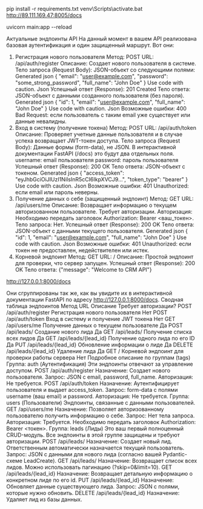 pip install -r requirements.txt
venv\Scripts\activate.bat
http://89.111.169.47:8005/docs

uvicorn main:app --reload



Актуальные эндпоинты API
На данный момент в вашем API реализована базовая аутентификация и один защищенный маршрут. Вот они:
1. Регистрация нового пользователя
Метод: POST
URL: /api/auth/register
Описание: Создает нового пользователя в системе.
Тело запроса (Request Body): JSON-объект со следующими полями:
Generated json
{
  "email": "user@example.com",
  "password": "some_strong_password",
  "full_name": "John Doe"
}
Use code with caution.
Json
Успешный ответ (Response): 201 Created
Тело ответа: JSON-объект с данными созданного пользователя (без пароля).
Generated json
{
  "id": 1,
  "email": "user@example.com",
  "full_name": "John Doe"
}
Use code with caution.
Json
Возможные ошибки:
400 Bad Request: если пользователь с таким email уже существует или данные невалидны.
2. Вход в систему (получение токена)
Метод: POST
URL: /api/auth/token
Описание: Проверяет учетные данные пользователя и в случае успеха возвращает JWT-токен доступа.
Тело запроса (Request Body): Данные формы (form-data), не JSON. В интерактивной документации FastAPI (/docs) это будут два отдельных поля.
username: email пользователя
password: пароль пользователя
Успешный ответ (Response): 200 OK
Тело ответа: JSON-объект с токеном.
Generated json
{
  "access_token": "eyJhbGciOiJIUzI1NiIsInR5cCI6IkpXVCJ9...",
  "token_type": "bearer"
}
Use code with caution.
Json
Возможные ошибки:
401 Unauthorized: если email или пароль неверны.
3. Получение данных о себе (защищенный эндпоинт)
Метод: GET
URL: /api/users/me
Описание: Возвращает информацию о текущем авторизованном пользователе. Требует авторизации.
Авторизация: Необходимо передать заголовок Authorization: Bearer <ваш_токен>.
Тело запроса: Нет.
Успешный ответ (Response): 200 OK
Тело ответа: JSON-объект с данными текущего пользователя.
Generated json
{
  "id": 1,
  "email": "user@example.com",
  "full_name": "John Doe"
}
Use code with caution.
Json
Возможные ошибки:
401 Unauthorized: если токен не предоставлен, недействителен или истек.
4. Корневой эндпоинт
Метод: GET
URL: /
Описание: Простой эндпоинт для проверки, что сервер запущен.
Успешный ответ (Response): 200 OK
Тело ответа: {"message": "Welcome to CRM API"}


http://127.0.0.1:8000/docs












Они сгруппированы так же, как вы увидите их в интерактивной документации FastAPI по адресу http://127.0.0.1:8000/docs.
Сводная таблица эндпоинтов
Метод	URL	Описание	Требует авторизации?
POST	/api/auth/register	Регистрация нового пользователя	Нет
POST	/api/auth/token	Вход в систему и получение JWT токена	Нет
GET	/api/users/me	Получение данных о текущем пользователе	Да
POST	/api/leads/	Создание нового лида	Да
GET	/api/leads/	Получение списка всех лидов	Да
GET	/api/leads/{lead_id}	Получение одного лида по его ID	Да
PUT	/api/leads/{lead_id}	Обновление информации о лиде	Да
DELETE	/api/leads/{lead_id}	Удаление лида	Да
GET	/	Корневой эндпоинт для проверки работы сервера	Нет
Подробное описание по группам (tags)
Группа: auth (Аутентификация)
Эти эндпоинты отвечают за управление доступом.
POST /api/auth/register
Назначение: Создает нового пользователя.
Запрос: JSON с email, password, full_name.
Авторизация: Не требуется.
POST /api/auth/token
Назначение: Аутентифицирует пользователя и выдает access_token.
Запрос: form-data с полями username (ваш email) и password.
Авторизация: Не требуется.
Группа: users (Пользователи)
Эндпоинты, связанные с данными пользователей.
GET /api/users/me
Назначение: Позволяет авторизованному пользователю получить информацию о себе.
Запрос: Нет тела запроса.
Авторизация: Требуется. Необходимо передать заголовок Authorization: Bearer <токен>.
Группа: leads (Лиды)
Это ваш первый полноценный CRUD-модуль. Все эндпоинты в этой группе защищены и требуют авторизации.
POST /api/leads/
Назначение: Создает новый лид. Ответственным автоматически назначается текущий пользователь.
Запрос: JSON с данными для нового лида (согласно вашей Pydantic-схеме LeadCreate).
GET /api/leads/
Назначение: Возвращает список всех лидов. Можно использовать пагинацию (?skip=0&limit=10).
GET /api/leads/{lead_id}
Назначение: Возвращает детальную информацию о конкретном лиде по его id.
PUT /api/leads/{lead_id}
Назначение: Обновляет данные существующего лида.
Запрос: JSON с полями, которые нужно обновить.
DELETE /api/leads/{lead_id}
Назначение: Удаляет лид из базы данных.